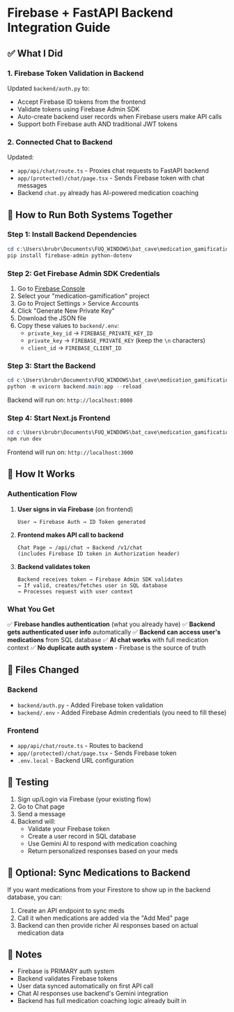 # Firebase + FastAPI Backend Integration Guide

## ✅ What I Did

### 1. **Firebase Token Validation in Backend**
Updated `backend/auth.py` to:
- Accept Firebase ID tokens from the frontend
- Validate tokens using Firebase Admin SDK
- Auto-create backend user records when Firebase users make API calls
- Support both Firebase auth AND traditional JWT tokens

### 2. **Connected Chat to Backend**
Updated:
- `app/api/chat/route.ts` - Proxies chat requests to FastAPI backend
- `app/(protected)/chat/page.tsx` - Sends Firebase token with chat messages
- Backend `chat.py` already has AI-powered medication coaching

## 🚀 How to Run Both Systems Together

### Step 1: Install Backend Dependencies

```powershell
cd c:\Users\brubr\Documents\FUQ_WINDOWS\bat_cave\medication_gamification_2\backend
pip install firebase-admin python-dotenv
```

### Step 2: Get Firebase Admin SDK Credentials

1. Go to [Firebase Console](https://console.firebase.google.com/)
2. Select your "medication-gamification" project
3. Go to Project Settings > Service Accounts
4. Click "Generate New Private Key"
5. Download the JSON file
6. Copy these values to `backend/.env`:
   - `private_key_id` → `FIREBASE_PRIVATE_KEY_ID`
   - `private_key` → `FIREBASE_PRIVATE_KEY` (keep the `\n` characters)
   - `client_id` → `FIREBASE_CLIENT_ID`

### Step 3: Start the Backend

```powershell
cd c:\Users\brubr\Documents\FUQ_WINDOWS\bat_cave\medication_gamification_2
python -m uvicorn backend.main:app --reload
```

Backend will run on: `http://localhost:8000`

### Step 4: Start Next.js Frontend

```powershell
cd c:\Users\brubr\Documents\FUQ_WINDOWS\bat_cave\medication_gamification_2
npm run dev
```

Frontend will run on: `http://localhost:3000`

## 🔄 How It Works

### Authentication Flow

1. **User signs in via Firebase** (on frontend)
   ```
   User → Firebase Auth → ID Token generated
   ```

2. **Frontend makes API call to backend**
   ```
   Chat Page → /api/chat → Backend /v1/chat
   (includes Firebase ID token in Authorization header)
   ```

3. **Backend validates token**
   ```
   Backend receives token → Firebase Admin SDK validates
   → If valid, creates/fetches user in SQL database
   → Processes request with user context
   ```

### What You Get

✅ **Firebase handles authentication** (what you already have)
✅ **Backend gets authenticated user info** automatically
✅ **Backend can access user's medications** from SQL database
✅ **AI chat works** with full medication context
✅ **No duplicate auth system** - Firebase is the source of truth

## 📁 Files Changed

### Backend
- `backend/auth.py` - Added Firebase token validation
- `backend/.env` - Added Firebase Admin credentials (you need to fill these)

### Frontend
- `app/api/chat/route.ts` - Routes to backend
- `app/(protected)/chat/page.tsx` - Sends Firebase token
- `.env.local` - Backend URL configuration

## 🧪 Testing

1. Sign up/Login via Firebase (your existing flow)
2. Go to Chat page
3. Send a message
4. Backend will:
   - Validate your Firebase token
   - Create a user record in SQL database
   - Use Gemini AI to respond with medication coaching
   - Return personalized responses based on your meds

## 🔧 Optional: Sync Medications to Backend

If you want medications from your Firestore to show up in the backend database, you can:

1. Create an API endpoint to sync meds
2. Call it when medications are added via the "Add Med" page
3. Backend can then provide richer AI responses based on actual medication data

## 📝 Notes

- Firebase is PRIMARY auth system
- Backend validates Firebase tokens
- User data synced automatically on first API call
- Chat AI responses use backend's Gemini integration
- Backend has full medication coaching logic already built in
